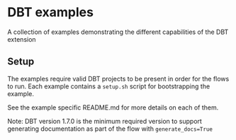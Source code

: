 # DBT examples

A collection of examples demonstrating the different capabilities of the DBT extension

## Setup

The examples require valid DBT projects to be present in order for the flows to run. Each example contains a `setup.sh` script for bootstrapping the example.

See the example specific README.md for more details on each of them.

Note: DBT version 1.7.0 is the minimum required version to support generating documentation as part of the flow with `generate_docs=True`